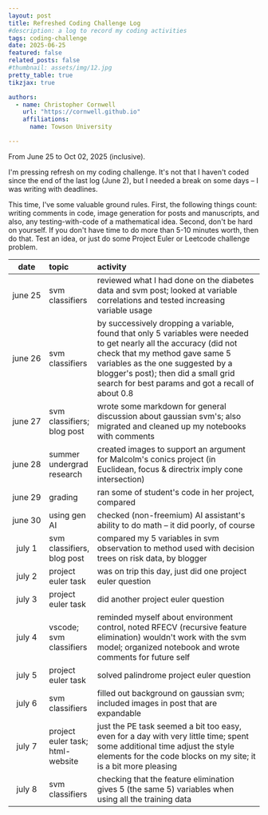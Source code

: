 ```yaml
---
layout: post
title: Refreshed Coding Challenge Log
#description: a log to record my coding activities
tags: coding-challenge
date: 2025-06-25
featured: false
related_posts: false
#thumbnail: assets/img/12.jpg
pretty_table: true
tikzjax: true

authors:
  - name: Christopher Cornwell
    url: "https://cornwell.github.io"
    affiliations:
      name: Towson University

---
```


<style>
table th:first-of-type {
    width: 15%;
}
table th:nth-of-type(2) {
    width: 15%;
}
table th:nth-of-type(3) {
    width: 70%;
}
</style>

From June 25 to Oct 02, 2025 (inclusive).

I'm pressing refresh on my coding challenge. It's not that I haven't coded since the end of the last log (June 2), but I needed a break on some days &ndash; I was writing with deadlines.

This time, I've some valuable ground rules. First, the following things count: writing comments in code, image generation for posts and manuscripts, and also, any testing-with-code of a mathematical idea. Second, don't be hard on yourself. If you don't have time to do more than 5-10 minutes worth, then do that. Test an idea, or just do some Project Euler or Leetcode challenge problem.

| date          | topic                           | activity            |
| :-----------: | :------------                   | :------------       |
| june 25       | svm classifiers                 | reviewed what I had done on the diabetes data and svm post; looked at variable correlations and tested increasing variable usage |
| june 26       | svm classifiers                 | by successively dropping a variable, found that only 5 variables were needed to get nearly all the accuracy (did not check that my method gave same 5 variables as the one suggested by a blogger's post); then did a small grid search for best params and got a recall of about 0.8 |
| june 27       | svm classifiers; blog post      | wrote some markdown for general discussion about gaussian svm's; also migrated and cleaned up my notebooks with comments |
| june 28       | summer undergrad research       | created images to support an argument for Malcolm's conics project (in Euclidean, focus & directrix imply cone intersection) |
| june 29       | grading                         | ran some of student's code in her project, compared |
| june 30       | using gen AI                    | checked (non-freemium) AI assistant's ability to do math &ndash; it did poorly, of course |
| july 1        | svm classifiers, blog post      | compared my 5 variables in svm observation to method used with decision trees on risk data, by blogger |
| july 2        | project euler task              | was on trip this day, just did one project euler question | 
| july 3        | project euler task              | did another project euler question |
| july 4        | vscode; svm classifiers         | reminded myself about environment control, noted RFECV (recursive feature elimination) wouldn't work with the svm model; organized notebook and wrote comments for future self |
| july 5        | project euler task              | solved palindrome project euler question |
| july 6        | svm classifiers                 | filled out background on gaussian svm; included images in post that are expandable |
| july 7        | project euler task; html-website| just the PE task seemed a bit too easy, even for a day with very little time; spent some additional time adjust the style elements for the code blocks on my site; it is a bit more pleasing |
| july 8        | svm classifiers                 | checking that the feature elimination gives 5 (the same 5) variables when using all the training data |